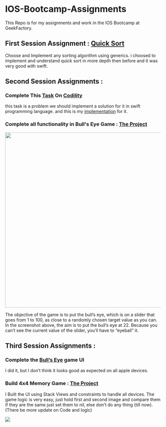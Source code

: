 # IOS-Bootcamp-Assignments
This Repo is for my assignments and work in the IOS Bootcamp at GeekFactory.

## First Session Assignment : [Quick Sort](https://github.com/KarimEbrahemAbdelaziz/IOS-Bootcamp-Assignments/tree/master/FirstSessionAssignment.playground) 
Choose and Implement any sorting algorithm using generics.
i choosed to implement and understand quick sort in more depth then before and it was very good with swift.

## Second Session Assignments :
### Complete This [Task](https://codility.com/demo/take-sample-test/) On [Codility](https://codility.com/)
this task is a problem we should implement a solution for it in swift programming language.
and this is my [implementation](https://github.com/KarimEbrahemAbdelaziz/IOS-Bootcamp-Assignments/blob/master/Second%20Session/Codility%20Task/CodilityEquiTask.playground/Contents.swift) for it.
### Complete all functionality in Bull's Eye Game : [The Project](https://github.com/KarimEbrahemAbdelaziz/IOS-Bootcamp-Assignments/tree/master/Second%20Session/MyBullsEye/SecondSession)

<img src="http://i.imgur.com/yiZoSci.png" width="568">

The objective of the game is to put the bull’s eye, which is on a slider that goes from 1 to 100, as close to a randomly chosen target value as you can. In the screenshot above, the aim is to put the bull’s eye at 22. Because you can’t see the current value of the slider, you’ll have to “eyeball” it.

## Third Session Assignments :
### Complete the [Bull’s Eye](https://github.com/KarimEbrahemAbdelaziz/IOS-Bootcamp-Assignments/tree/master/Second%20Session/MyBullsEye/SecondSession) game UI 
I did it, but I don’t think it looks good as expected on all apple devices.

### Build 4x4 Memory Game : [The Project](https://github.com/KarimEbrahemAbdelaziz/IOS-Bootcamp-Assignments/tree/master/Third%20Session/MemoryGame)
I Built the UI using Stack Views and constraints to handle all devices.
The game logic is very easy, just hold first and second image and compare them if they are the same just set them to nil, else don’t do any thing (till now).
(There be more update on Code and logic)

<img src="http://i.imgur.com/T4KPUxy.png">